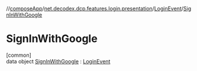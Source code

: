 //[composeApp](../../../../index.md)/[net.decodex.dcp.features.login.presentation](../../index.md)/[LoginEvent](../index.md)/[SignInWithGoogle](index.md)

# SignInWithGoogle

[common]\
data object [SignInWithGoogle](index.md) : [LoginEvent](../index.md)
